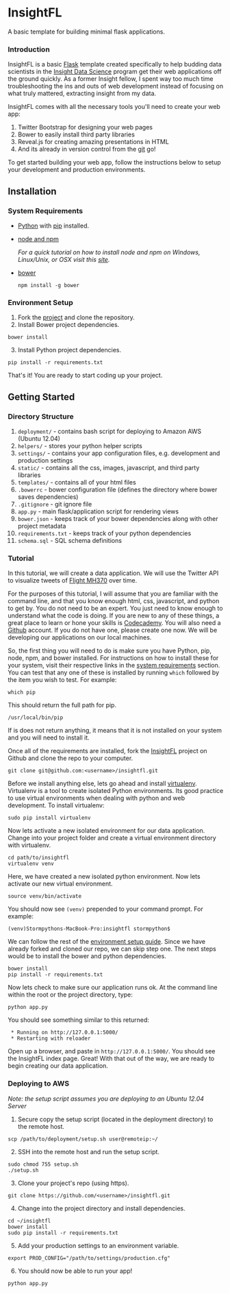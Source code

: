 # InsightFL
A basic template for building minimal flask applications.

### Introduction
InsightFL is a basic [Flask](http://flask.pocoo.org/) template created specifically to help budding
data scientists in the [Insight Data Science](http://insightdatascience.com/) program get their web applications
off the ground quickly. As a former Insight fellow, I spent way too much time troubleshooting the ins and outs of
web development instead of focusing on what truly mattered, extracting insight from my data.

InsightFL comes with all the necessary tools you'll need to create your web app:

  1. Twitter Bootstrap for designing your web pages
  2. Bower to easily install third party libraries
  3. Reveal.js for creating amazing presentations in HTML
  4. And its already in version control from the [git](http://git-scm.com/) go!

To get started building your web app, follow the instructions below to setup your development and production
environments.

## Installation
### System Requirements <a name="system-requirements"></a>
* [Python](https://www.python.org/downloads/) with [pip](http://pip.readthedocs.org/en/latest/installing.html) installed.
* [node and npm](https://gist.github.com/isaacs/579814)

  *For a quick tutorial on how to install node and npm on Windows, Linux/Unix, or OSX visit this
  [site](http://www.joyent.com/blog/installing-node-and-npm/).*

* [bower](http://bower.io)

    ```
    npm install -g bower
    ```

### Environment Setup <a name="environment-setup"></a>
1. Fork the [project](https://github.com/stormpython/insightfl/fork) and clone the repository.
2. Install Bower project dependencies.

  ```
  bower install
  ```

3. Install Python project dependencies.

  ```
  pip install -r requirements.txt
  ```

That's it! You are ready to start coding up your project.

## Getting Started <a name="getting-started"></a>
### Directory Structure
1. `deployment/` - contains bash script for deploying to Amazon AWS (Ubuntu 12.04)
2. `helpers/` - stores your python helper scripts
3. `settings/` - contains your app configuration files, e.g. development and production settings
4. `static/` - contains all the css, images, javascript, and third party libraries
5. `templates/` - contains all of your html files
6. `.bowerrc` - bower configuration file (defines the directory where bower saves dependencies)
7. `.gitignore` - git ignore file
9. `app.py` - main flask/application script for rendering views
10. `bower.json` - keeps track of your bower dependencies along with other project metadata
11. `requirements.txt` - keeps track of your python dependencies
12. `schema.sql` - SQL schema definitions

### Tutorial
In this tutorial, we will create a data application. We will use the Twitter API to visualize
tweets of [Flight MH370](http://en.wikipedia.org/wiki/Malaysia_Airlines_Flight_370) over time.

For the purposes of this tutorial, I will assume that you are familiar with the command line,
and that you know enough html, css, javascript, and python to get by. You do not need to be an
expert. You just need to know enough to understand what the code is doing. If you are new to any
of these things, a great place to learn or hone your skills is [Codecademy](http://www.codecademy.com/).
You will also need a [Github](https://github.com) account. If you do not have one, please create one now.
We will be developing our applications on our local machines.

So, the first thing you will need to do is make sure you have Python, pip, node, npm, and bower installed.
For instructions on how to install these for your system, visit their respective links in the
[system requirements](https://github.com/stormpython/insightfl#system-requirements) section. You can test
that any one of these is installed by running `which` followed by the item you wish to test. For example:

```
which pip
```

This should return the full path for pip.

```
/usr/local/bin/pip
```

If is does not return anything, it means that it is not installed on your system and you will need to install it.

Once all of the requirements are installed, fork the [InsightFL](https://github.com/stormpython/insightfl/fork)
project on Github and clone the repo to your computer.

```
git clone git@github.com:<username>/insightfl.git
```

Before we install anything else, lets go ahead and install
[virtualenv](http://www.virtualenv.org/en/latest/virtualenv.html). Virtualenv is a tool to create isolated Python
environments. Its good practice to use virtual environments when dealing with python and web development. To
install virtualenv:

```
sudo pip install virtualenv
```

Now lets activate a new isolated environment for our data application. Change into your project folder and create
a virtual environment directory with virtualenv.

```
cd path/to/insightfl
virtualenv venv
```

Here, we have created a new isolated python environment. Now lets activate our new virtual environment.

```
source venv/bin/activate
```

You should now see `(venv)` prepended to your command prompt. For example:

```
(venv)Stormpythons-MacBook-Pro:insightfl stormpython$
```

We can follow the rest of the [environment setup guide](https://github.com/stormpython/insightfl#environment-setup).
Since we have already forked and cloned our repo, we can skip step one. The next steps would be to install
the bower and python dependencies.

```
bower install
pip install -r requirements.txt
```

Now lets check to make sure our application runs ok. At the command line within the root or the project directory,
type:

```
python app.py
```

You should see something similar to this returned:

```
 * Running on http://127.0.0.1:5000/
 * Restarting with reloader
 ```

Open up a browser, and paste in `http://127.0.0.1:5000/`. You should see the InsightFL index page.
Great! With that out of the way, we are ready to begin creating our data application.

### Deploying to AWS
*Note: the setup script assumes you are deploying to an Ubuntu 12.04 Server*

1. Secure copy the setup script (located in the deployment directory) to the remote host.

  ```
  scp /path/to/deployment/setup.sh user@remoteip:~/
  ```

2. SSH into the remote host and run the setup script.

  ```
  sudo chmod 755 setup.sh
  ./setup.sh
  ```

3. Clone your project's repo (using https).

  ```
  git clone https://github.com/<username>/insightfl.git
  ```

4. Change into the project directory and install dependencies.

  ```
  cd ~/insightfl
  bower install
  sudo pip install -r requirements.txt
  ```

5. Add your production settings to an environment variable.

  ```
  export PROD_CONFIG="/path/to/settings/production.cfg"
  ```

6. You should now be able to run your app!

  ```
  python app.py
  ```

